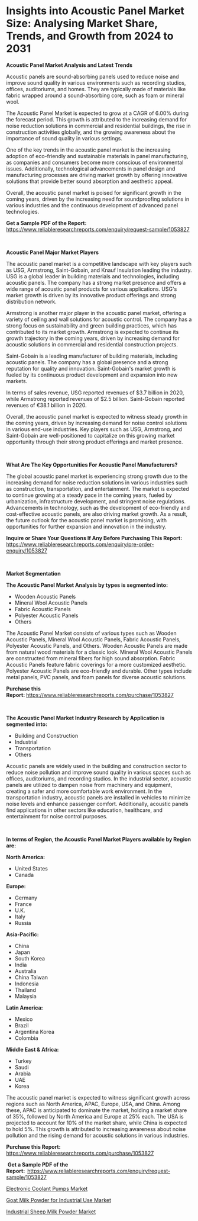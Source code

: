 <p><h1>Insights into Acoustic Panel Market Size: Analysing Market Share, Trends, and Growth from 2024 to 2031</h1></p><p><strong>Acoustic Panel Market Analysis and Latest Trends</strong></p>
<p><p>Acoustic panels are sound-absorbing panels used to reduce noise and improve sound quality in various environments such as recording studios, offices, auditoriums, and homes. They are typically made of materials like fabric wrapped around a sound-absorbing core, such as foam or mineral wool.</p><p>The Acoustic Panel Market is expected to grow at a CAGR of 6.00% during the forecast period. This growth is attributed to the increasing demand for noise reduction solutions in commercial and residential buildings, the rise in construction activities globally, and the growing awareness about the importance of sound quality in various settings.</p><p>One of the key trends in the acoustic panel market is the increasing adoption of eco-friendly and sustainable materials in panel manufacturing, as companies and consumers become more conscious of environmental issues. Additionally, technological advancements in panel design and manufacturing processes are driving market growth by offering innovative solutions that provide better sound absorption and aesthetic appeal.</p><p>Overall, the acoustic panel market is poised for significant growth in the coming years, driven by the increasing need for soundproofing solutions in various industries and the continuous development of advanced panel technologies.</p></p>
<p><strong>Get a Sample PDF of the Report:&nbsp;</strong> <a href="https://www.reliableresearchreports.com/enquiry/request-sample/1053827">https://www.reliableresearchreports.com/enquiry/request-sample/1053827</a></p>
<p>&nbsp;</p>
<p><strong>Acoustic Panel Major Market Players</strong></p>
<p><p>The acoustic panel market is a competitive landscape with key players such as USG, Armstrong, Saint-Gobain, and Knauf Insulation leading the industry. USG is a global leader in building materials and technologies, including acoustic panels. The company has a strong market presence and offers a wide range of acoustic panel products for various applications. USG's market growth is driven by its innovative product offerings and strong distribution network.</p><p>Armstrong is another major player in the acoustic panel market, offering a variety of ceiling and wall solutions for acoustic control. The company has a strong focus on sustainability and green building practices, which has contributed to its market growth. Armstrong is expected to continue its growth trajectory in the coming years, driven by increasing demand for acoustic solutions in commercial and residential construction projects.</p><p>Saint-Gobain is a leading manufacturer of building materials, including acoustic panels. The company has a global presence and a strong reputation for quality and innovation. Saint-Gobain's market growth is fueled by its continuous product development and expansion into new markets.</p><p>In terms of sales revenue, USG reported revenues of $3.7 billion in 2020, while Armstrong reported revenues of $2.5 billion. Saint-Gobain reported revenues of €38.1 billion in 2020.</p><p>Overall, the acoustic panel market is expected to witness steady growth in the coming years, driven by increasing demand for noise control solutions in various end-use industries. Key players such as USG, Armstrong, and Saint-Gobain are well-positioned to capitalize on this growing market opportunity through their strong product offerings and market presence.</p></p>
<p>&nbsp;</p>
<p><strong>What Are The Key Opportunities For Acoustic Panel Manufacturers?</strong></p>
<p><p>The global acoustic panel market is experiencing strong growth due to the increasing demand for noise reduction solutions in various industries such as construction, transportation, and entertainment. The market is expected to continue growing at a steady pace in the coming years, fueled by urbanization, infrastructure development, and stringent noise regulations. Advancements in technology, such as the development of eco-friendly and cost-effective acoustic panels, are also driving market growth. As a result, the future outlook for the acoustic panel market is promising, with opportunities for further expansion and innovation in the industry.</p></p>
<p><strong>Inquire or Share Your Questions If Any Before Purchasing This Report:</strong> <a href="https://www.reliableresearchreports.com/enquiry/pre-order-enquiry/1053827">https://www.reliableresearchreports.com/enquiry/pre-order-enquiry/1053827</a></p>
<p>&nbsp;</p>
<p><strong>Market Segmentation</strong></p>
<p><strong>The Acoustic Panel Market Analysis by types is segmented into:</strong></p>
<p><ul><li>Wooden Acoustic Panels</li><li>Mineral Wool Acoustic Panels</li><li>Fabric Acoustic Panels</li><li>Polyester Acoustic Panels</li><li>Others</li></ul></p>
<p><p>The Acoustic Panel Market consists of various types such as Wooden Acoustic Panels, Mineral Wool Acoustic Panels, Fabric Acoustic Panels, Polyester Acoustic Panels, and Others. Wooden Acoustic Panels are made from natural wood materials for a classic look. Mineral Wool Acoustic Panels are constructed from mineral fibers for high sound absorption. Fabric Acoustic Panels feature fabric coverings for a more customized aesthetic. Polyester Acoustic Panels are eco-friendly and durable. Other types include metal panels, PVC panels, and foam panels for diverse acoustic solutions.</p></p>
<p><strong>Purchase this Report:&nbsp;</strong><a href="https://www.reliableresearchreports.com/purchase/1053827">https://www.reliableresearchreports.com/purchase/1053827</a></p>
<p>&nbsp;</p>
<p><strong>The Acoustic Panel Market Industry Research by Application is segmented into:</strong></p>
<p><ul><li>Building and Construction</li><li>Industrial</li><li>Transportation</li><li>Others</li></ul></p>
<p><p>Acoustic panels are widely used in the building and construction sector to reduce noise pollution and improve sound quality in various spaces such as offices, auditoriums, and recording studios. In the industrial sector, acoustic panels are utilized to dampen noise from machinery and equipment, creating a safer and more comfortable work environment. In the transportation industry, acoustic panels are installed in vehicles to minimize noise levels and enhance passenger comfort. Additionally, acoustic panels find applications in other sectors like education, healthcare, and entertainment for noise control purposes.</p></p>
<p>&nbsp;</p>
<p><strong>In terms of Region, the Acoustic Panel Market Players available by Region are:</strong></p>
<p>
    <p> <strong> North America: </strong>
        <ul>
            <li>United States</li>
            <li>Canada</li>
        </ul>
        </p> 
    <p> <strong> Europe: </strong>
        <ul>
            <li>Germany</li>
            <li>France</li>
            <li>U.K.</li>
            <li>Italy</li>
            <li>Russia</li>
        </ul>
        </p> 
    <p> <strong> Asia-Pacific: </strong>
        <ul>
            <li>China</li>
            <li>Japan</li>
            <li>South Korea</li>
            <li>India</li>
            <li>Australia</li>
            <li>China Taiwan</li>
            <li>Indonesia</li>
            <li>Thailand</li>
            <li>Malaysia</li>
        </ul>
        </p> 
    <p> <strong> Latin America: </strong>
        <ul>
            <li>Mexico</li>
            <li>Brazil</li>
            <li>Argentina Korea</li>
            <li>Colombia</li>
        </ul>
        </p> 
    <p> <strong> Middle East & Africa: </strong>
        <ul>
            <li>Turkey</li>
            <li>Saudi</li>
            <li>Arabia</li>
            <li>UAE</li>
            <li>Korea</li>
        </ul>
    </p>
    </p>
<p><p>The acoustic panel market is expected to witness significant growth across regions such as North America, APAC, Europe, USA, and China. Among these, APAC is anticipated to dominate the market, holding a market share of 35%, followed by North America and Europe at 25% each. The USA is projected to account for 10% of the market share, while China is expected to hold 5%. This growth is attributed to increasing awareness about noise pollution and the rising demand for acoustic solutions in various industries.</p></p>
<p><strong>Purchase this Report: </strong><a href="https://www.reliableresearchreports.com/purchase/1053827">https://www.reliableresearchreports.com/purchase/1053827</a></p>
<p>&nbsp;<strong>Get a Sample PDF of the Report:&nbsp;&nbsp;</strong><a href="https://www.reliableresearchreports.com/enquiry/request-sample/1053827">https://www.reliableresearchreports.com/enquiry/request-sample/1053827</a></p>
<p><strong></strong></p>
<p><p><a href="https://view.publitas.com/reportprime-1/electronic-coolant-pumps-market-a-comprehensive-report-of-its-market-share-growth-trends-2023-2030/">Electronic Coolant Pumps Market</a></p><p><a href="https://view.publitas.com/reportprime-1/goat-milk-powder-for-industrial-use-market-size-and-examines-its-market-scope-with-a-primary-focus-on-growth-opportunities-and-forecasted-trends-spanning-from-2023-to-2030/">Goat Milk Powder for Industrial Use Market</a></p><p><a href="https://view.publitas.com/reportprime-1/industrial-sheep-milk-powder-market-analysis-and-market-size-global-industry-overview-market-segmentation-and-forecast-2023-to-2030/">Industrial Sheep Milk Powder Market</a></p></p>